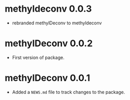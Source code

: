 
# methyldeconv 0.0.3

* rebranded methylDeconv to methyldeconv

# methylDeconv 0.0.2

* First version of package.

# methylDeconv 0.0.1

* Added a `NEWS.md` file to track changes to the package.
